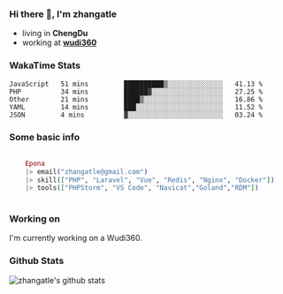 ### Hi there 👋, I'm zhangatle

- living in **ChengDu**
- working at [**wudi360**](https://wudiads.com)

### WakaTime Stats
<!--START_SECTION:waka-->
```text
JavaScript   51 mins         ██████████▒░░░░░░░░░░░░░░   41.13 % 
PHP          34 mins         ██████▓░░░░░░░░░░░░░░░░░░   27.25 % 
Other        21 mins         ████▒░░░░░░░░░░░░░░░░░░░░   16.86 % 
YAML         14 mins         ███░░░░░░░░░░░░░░░░░░░░░░   11.52 % 
JSON         4 mins          ▓░░░░░░░░░░░░░░░░░░░░░░░░   03.24 % 
```
<!--END_SECTION:waka-->

### Some basic info

```elixir
	
	Epona
	|> email("zhangatle@gmail.com")
	|> skill(["PHP", "Laravel", "Vue", "Redis", "Nginx", "Docker"])
	|> tools(["PHPStorm", "VS Code", "Navicat","Goland","RDM"])
	
```

### Working on

I'm currently working on a Wudi360.

### Github Stats

![zhangatle's github stats](https://github-readme-stats.vercel.app/api?username=zhangatle&show_icons=true)

<!--
**zhangatle/zhangatle** is a ✨ _special_ ✨ repository because its `README.md` (this file) appears on your GitHub profile.

Here are some ideas to get you started:

- 🔭 I’m currently working on ...
- 🌱 I’m currently learning ...
- 👯 I’m looking to collaborate on ...
- 🤔 I’m looking for help with ...
- 💬 Ask me about ...
- 📫 How to reach me: ...
- 😄 Pronouns: ...
- ⚡ Fun fact: ...
-->
